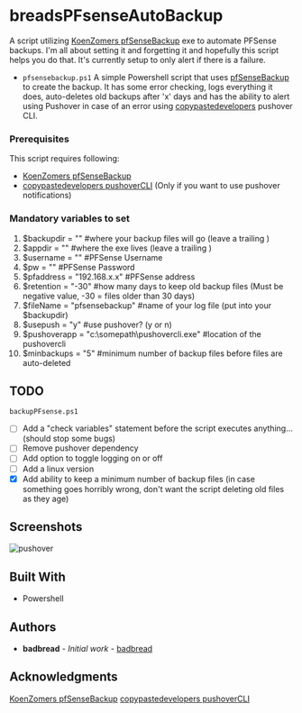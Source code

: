 # breadsPFsenseAutoBackup

A script utilizing [KoenZomers pfSenseBackup](https://github.com/KoenZomers/pfSenseBackup) exe to automate PFSense backups. 
I'm all about setting it and forgetting it and hopefully this script helps you do that. It's currently setup to only alert if there is a failure.

- ```pfsensebackup.ps1``` A simple Powershell script that uses [pfSenseBackup](https://github.com/KoenZomers/pfSenseBackup) to create the backup. It has some error checking, logs everything it does, auto-deletes old backups after 'x' days and has the ability to alert using Pushover in case of an error using [copypastedevelopers](https://github.com/copypastedeveloper/PushoverCli) pushover CLI. 

### Prerequisites

This script requires following:
- [KoenZomers pfSenseBackup](https://github.com/KoenZomers/pfSenseBackup)
- [copypastedevelopers pushoverCLI](https://github.com/copypastedeveloper/PushoverCli) (Only if you want to use pushover notifications)

### Mandatory variables to set
1. $backupdir = "\" #where your backup files will go (leave a trailing \)
2. $appdir = "\" #where the exe lives (leave a trailing \)
3. $username = "" #PFSense Username
4. $pw = "" #PFSense Password
5. $pfaddress = "192.168.x.x" #PFSense address
6. $retention = "-30" #how many days to keep old backup files (Must be negative value, -30 = files older than 30 days)
7. $fileName = "pfsensebackup" #name of your log file (put into your $backupdir)
8. $usepush = "y" #use pushover? (y or n)
9. $pushoverapp = "c:\somepath\pushovercli.exe" #location of the pushovercli
10. $minbackups = "5" #minimum number of backup files before files are auto-deleted

## TODO
```backupPFsense.ps1```
- [ ] Add a "check variables" statement before the script executes anything... (should stop some bugs)
- [ ] Remove pushover dependency
- [ ] Add option to toggle logging on or off
- [ ] Add a linux version
- [x] Add ability to keep a minimum number of backup files (in case something goes horribly wrong, don't want the script deleting old files as they age)

## Screenshots
![pushover](https://github.com/badbread/breadsPFsenseAutoBackup/blob/master/logshot.png?raw=true)

## Built With
* Powershell

## Authors
* **badbread** - *Initial work* - [badbread](https://github.com/badbread)

## Acknowledgments
[KoenZomers pfSenseBackup](https://github.com/KoenZomers/pfSenseBackup)
[copypastedevelopers pushoverCLI](https://github.com/copypastedeveloper/PushoverCli)

